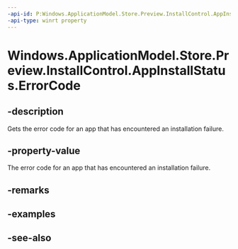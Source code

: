 ```yaml
---
-api-id: P:Windows.ApplicationModel.Store.Preview.InstallControl.AppInstallStatus.ErrorCode
-api-type: winrt property
---
```


<!-- Property syntax
public Windows.Foundation.HResult ErrorCode { get; }
-->

# Windows.ApplicationModel.Store.Preview.InstallControl.AppInstallStatus.ErrorCode

## -description
Gets the error code for an app that has encountered an installation failure.

## -property-value
The error code for an app that has encountered an installation failure.

## -remarks

## -examples

## -see-also
